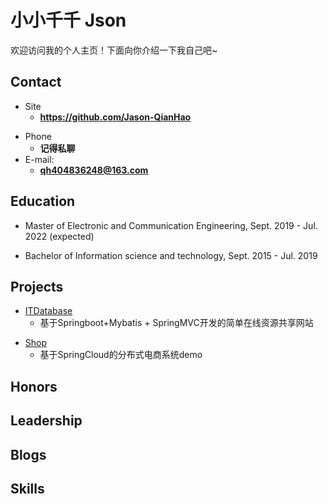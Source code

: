 # 小小千千 Json

欢迎访问我的个人主页！下面向你介绍一下我自己吧\~

<!-- .slide -->

## Contact

- Site
  - **<https://github.com/Jason-QianHao>**

<!-- .slide vertical=true -->

- Phone
  - **记得私聊**
- E-mail:
  - **qh404836248@163.com**

<!-- .slide -->

## Education

<!-- .slide vertical=true -->

- Master of Electronic and Communication Engineering, Sept. 2019 - Jul. 2022 (expected)

<!-- .slide vertical=true -->

- Bachelor of Information science and technology, Sept. 2015 - Jul. 2019

<!-- .slide -->

## Projects

<!-- .slide vertical=true -->

- [ITDatabase](https://github.com/Jason-QianHao/ITDatabase)
  - 基于Springboot+Mybatis + SpringMVC开发的简单在线资源共享网站

<!-- .slide vertical=true -->

- [Shop](https://github.com/Jason-QianHao/Shop)
  - 基于SpringCloud的分布式电商系统demo

<!-- .slide -->

## Honors


<!-- .slide -->

## Leadership


<!-- .slide -->

## Blogs


<!-- .slide vertical=true -->



<!-- .slide -->

## Skills

<!-- .slide vertical=true -->


<!-- .slide vertical=true -->


